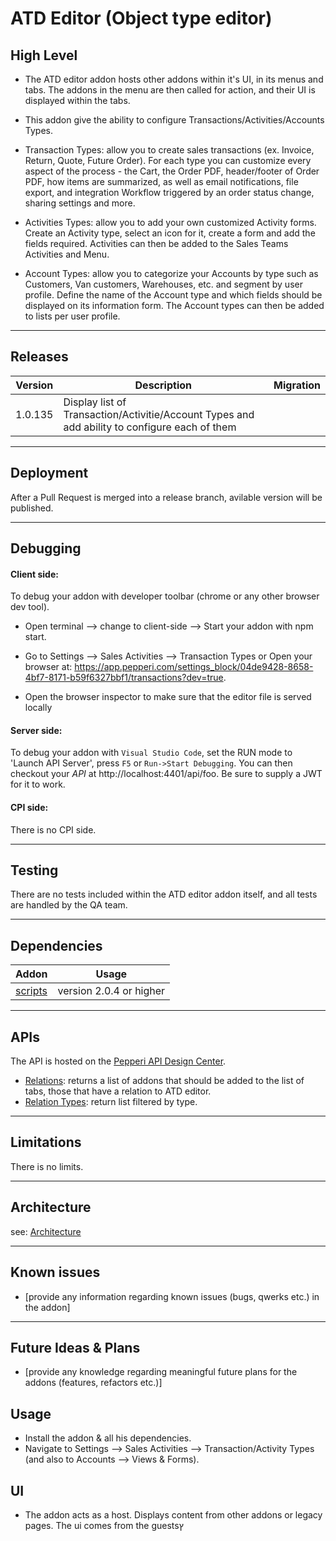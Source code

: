 # ATD Editor (Object type editor)

## High Level
- The ATD editor addon hosts other addons within it's UI, in its menus and tabs. The addons in the menu are then called for action, and their UI is displayed within the tabs.

- This addon give the ability to configure Transactions/Activities/Accounts Types.

 - Transaction Types: allow you to create sales transactions (ex. Invoice, Return, Quote, Future Order). For each type you can customize every aspect of the process - the Cart, the Order PDF, header/footer of Order PDF, how items are summarized, as well as email notifications, file export, and integration Workflow triggered by an order status change, sharing settings and more.

 - Activities Types: allow you to add your own customized Activity forms. Create an Activity type, select an icon for it, create a form and add the fields required. Activities can then be added to the Sales Teams Activities and Menu.

 - Account Types: allow you to categorize your Accounts by type such as Customers, Van customers, Warehouses, etc. and segment by user profile. Define the name of the Account type and which fields should be displayed on its information form. The Account types can then be added to lists per user profile.
---

## Releases
| Version | Description | Migration |
|-------- |------------ |---------- |
| 1.0.135  | Display list of Transaction/Activitie/Account Types and add ability to configure each of them  |

---

## Deployment
After a Pull Request is merged into a release branch, avilable version will be published.

---

## Debugging
#### Client side: 
To debug your addon with developer toolbar (chrome or any other browser dev tool).
- Open terminal --> change to client-side --> Start your addon with npm start.
- Go to Settings --> Sales Activities --> Transaction Types or 
Open your browser at: https://app.pepperi.com/settings_block/04de9428-8658-4bf7-8171-b59f6327bbf1/transactions?dev=true.

- Open the browser inspector to make sure that the editor file is served locally
#### Server side: 
To debug your addon with `Visual Studio Code`, set the RUN mode to 'Launch API Server', press `F5` or `Run->Start Debugging`.
You can then checkout your *API* at http://localhost:4401/api/foo. Be sure to supply a JWT for it to work.
#### CPI side:
There is no CPI side.

---

## Testing

There are no tests included within the ATD editor addon itself, and all tests are handled by the QA team.

---

## Dependencies

| Addon | Usage |
|-------- |------------ |
| [scripts](https://bitbucket.org/pepperiatlasian/webapp/src/master/) | version 2.0.4 or higher |
---

## APIs

The API is hosted on the [Pepperi API Design Center](https://apidesign.pepperi.com/).

- [Relations](https://apidesign.pepperi.com/addon-relations/addons-link-table#atd-editor-addon): returns a list of addons that should be added to the list of tabs, those that have a relation to ATD editor.
- [Relation Types](https://apidesign.pepperi.com/addon-relations/addons-link-table/addon-ui-within-another-addon): return list filtered by type.

---

## Limitations
There is no limits.

---

## Architecture
see: [Architecture](./architecture.md)

---

## Known issues

- [provide any information regarding known issues (bugs, qwerks etc.) in the addon] 

---

## Future Ideas & Plans

- [provide any knowledge regarding meaningful future plans for the addons (features, refactors etc.)]

## Usage
- Install the addon & all his dependencies.
- Navigate to Settings --> Sales Activities --> Transaction/Activity Types (and also to Accounts --> Views & Forms).


## UI
- The addon acts as a host. Displays content from other addons or legacy pages. The ui comes from the guestsץ

